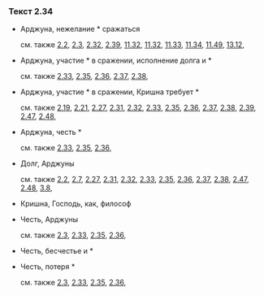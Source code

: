 ### Текст 2.34
	
- Арджуна, нежелание * сражаться

	см. также  [2.2](../02/0202.md),  [2.3](../02/0203.md),  [2.32](../02/0232.md),  [2.39](../02/0239.md),  [11.32](../11/1132.md),  [11.32](../11/1132.md),  [11.33](../11/1133.md),  [11.34](../11/1134.md),  [11.49](../11/1149.md),  [13.12](../13/1312.md), 
	
- Арджуна, участие * в сражении, исполнение долга и *

	см. также  [2.33](../02/0233.md),  [2.35](../02/0235.md),  [2.36](../02/0236.md),  [2.37](../02/0237.md),  [2.38](../02/0238.md), 
	
- Арджуна, участие * в сражении, Кришна требует *

	см. также  [2.19](../02/0219.md),  [2.21](../02/0221.md),  [2.27](../02/0227.md),  [2.31](../02/0231.md),  [2.32](../02/0232.md),  [2.33](../02/0233.md),  [2.35](../02/0235.md),  [2.36](../02/0236.md),  [2.37](../02/0237.md),  [2.38](../02/0238.md),  [2.39](../02/0239.md),  [2.47](../02/0247.md),  [2.48](../02/0248.md), 
	
- Арджуна, честь *

	см. также  [2.33](../02/0233.md),  [2.35](../02/0235.md),  [2.36](../02/0236.md), 
	
- Долг, Арджуны

	см. также  [2.2](../02/0202.md),  [2.7](../02/0207.md),  [2.27](../02/0227.md),  [2.31](../02/0231.md),  [2.32](../02/0232.md),  [2.33](../02/0233.md),  [2.35](../02/0235.md),  [2.36](../02/0236.md),  [2.37](../02/0237.md),  [2.38](../02/0238.md),  [2.47](../02/0247.md),  [2.48](../02/0248.md),  [3.8](../03/0308.md), 
	
- Кришна, Господь, как, философ

	
- Честь, Арджуны

	см. также  [2.3](../02/0203.md),  [2.33](../02/0233.md),  [2.35](../02/0235.md),  [2.36](../02/0236.md), 
	
- Честь, бесчестье и *

	
- Честь, потеря *

	см. также  [2.3](../02/0203.md),  [2.33](../02/0233.md),  [2.35](../02/0235.md),  [2.36](../02/0236.md), 
